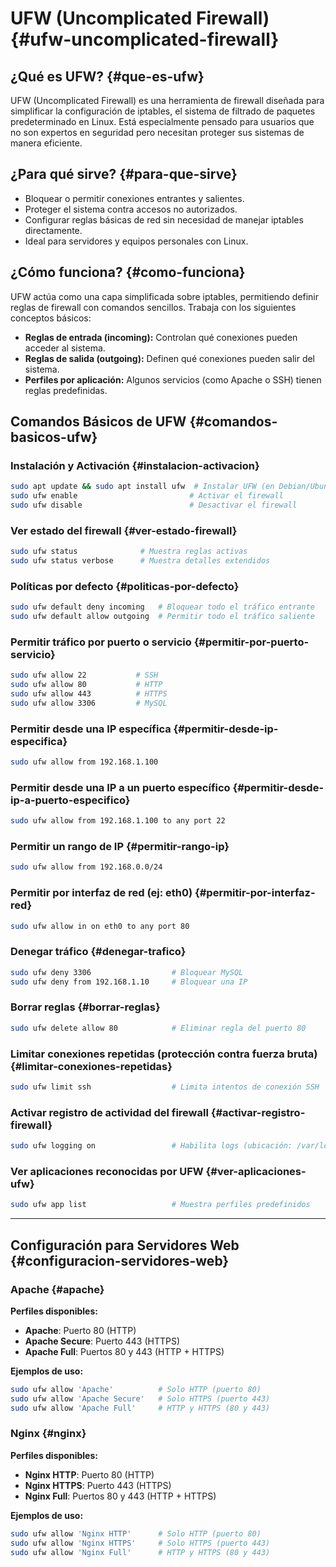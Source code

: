 # UFW (Uncomplicated Firewall) {#ufw-uncomplicated-firewall}

## ¿Qué es UFW? {#que-es-ufw}

UFW (Uncomplicated Firewall) es una herramienta de firewall diseñada para simplificar la configuración de iptables, el sistema de filtrado de paquetes predeterminado en Linux. Está especialmente pensado para usuarios que no son expertos en seguridad pero necesitan proteger sus sistemas de manera eficiente.

## ¿Para qué sirve? {#para-que-sirve}

- Bloquear o permitir conexiones entrantes y salientes.
- Proteger el sistema contra accesos no autorizados.
- Configurar reglas básicas de red sin necesidad de manejar iptables directamente.
- Ideal para servidores y equipos personales con Linux.

## ¿Cómo funciona? {#como-funciona}

UFW actúa como una capa simplificada sobre iptables, permitiendo definir reglas de firewall con comandos sencillos. Trabaja con los siguientes conceptos básicos:

- **Reglas de entrada (incoming):** Controlan qué conexiones pueden acceder al sistema.
- **Reglas de salida (outgoing):** Definen qué conexiones pueden salir del sistema.
- **Perfiles por aplicación:** Algunos servicios (como Apache o SSH) tienen reglas predefinidas.

## Comandos Básicos de UFW {#comandos-basicos-ufw}

### Instalación y Activación {#instalacion-activacion}

```bash
sudo apt update && sudo apt install ufw  # Instalar UFW (en Debian/Ubuntu)
sudo ufw enable                         # Activar el firewall
sudo ufw disable                        # Desactivar el firewall
```

### **Ver estado del firewall**  {#ver-estado-firewall}
```bash
sudo ufw status              # Muestra reglas activas
sudo ufw status verbose      # Muestra detalles extendidos
```

### **Políticas por defecto**  {#politicas-por-defecto}
```bash
sudo ufw default deny incoming   # Bloquear todo el tráfico entrante
sudo ufw default allow outgoing  # Permitir todo el tráfico saliente
```

### **Permitir tráfico por puerto o servicio**  {#permitir-por-puerto-servicio}
```bash
sudo ufw allow 22           # SSH
sudo ufw allow 80           # HTTP
sudo ufw allow 443          # HTTPS
sudo ufw allow 3306         # MySQL
```

### **Permitir desde una IP específica**  {#permitir-desde-ip-especifica}
```bash
sudo ufw allow from 192.168.1.100
```

### **Permitir desde una IP a un puerto específico**  {#permitir-desde-ip-a-puerto-especifico}
```bash
sudo ufw allow from 192.168.1.100 to any port 22
```

### **Permitir un rango de IP**  {#permitir-rango-ip}
```bash
sudo ufw allow from 192.168.0.0/24
```

### **Permitir por interfaz de red (ej: eth0)**  {#permitir-por-interfaz-red}
```bash
sudo ufw allow in on eth0 to any port 80
```

### **Denegar tráfico**  {#denegar-trafico}
```bash
sudo ufw deny 3306                  # Bloquear MySQL
sudo ufw deny from 192.168.1.10     # Bloquear una IP
```

### **Borrar reglas**  {#borrar-reglas}
```bash
sudo ufw delete allow 80            # Eliminar regla del puerto 80
```

### **Limitar conexiones repetidas (protección contra fuerza bruta)**  {#limitar-conexiones-repetidas}
```bash
sudo ufw limit ssh                  # Limita intentos de conexión SSH
```

### **Activar registro de actividad del firewall**  {#activar-registro-firewall}
```bash
sudo ufw logging on                 # Habilita logs (ubicación: /var/log/ufw.log)
```

### **Ver aplicaciones reconocidas por UFW**  {#ver-aplicaciones-ufw}
```bash
sudo ufw app list                   # Muestra perfiles predefinidos
```

---  

## **Configuración para Servidores Web**  {#configuracion-servidores-web}

### **Apache**  {#apache}
**Perfiles disponibles:**  
- **Apache**: Puerto 80 (HTTP)  
- **Apache Secure**: Puerto 443 (HTTPS)  
- **Apache Full**: Puertos 80 y 443 (HTTP + HTTPS)  

**Ejemplos de uso:**  
```bash
sudo ufw allow 'Apache'          # Solo HTTP (puerto 80)
sudo ufw allow 'Apache Secure'   # Solo HTTPS (puerto 443)
sudo ufw allow 'Apache Full'     # HTTP y HTTPS (80 y 443)
```

### **Nginx**  {#nginx}
**Perfiles disponibles:**  
- **Nginx HTTP**: Puerto 80 (HTTP)  
- **Nginx HTTPS**: Puerto 443 (HTTPS)  
- **Nginx Full**: Puertos 80 y 443 (HTTP + HTTPS)  

**Ejemplos de uso:**  
```bash
sudo ufw allow 'Nginx HTTP'      # Solo HTTP (puerto 80)
sudo ufw allow 'Nginx HTTPS'     # Solo HTTPS (puerto 443)
sudo ufw allow 'Nginx Full'      # HTTP y HTTPS (80 y 443)
```
